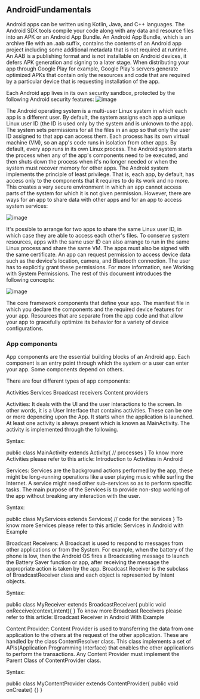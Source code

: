 ## AndroidFundamentals

Android apps can be written using Kotlin, Java,
and C++ languages. The Android SDK tools compile your code along with any data and resource files into an APK or an Android App Bundle.
An Android App Bundle, which is an archive file with an .aab suffix, contains the contents of an Android app project including some additional metadata
that is not required at runtime. An AAB is a publishing format and is not installable on Android devices, it defers APK generation and signing to a later stage.
When distributing your app through Google Play for example, Google Play's servers generate optimized APKs that contain only the resources and
code that are required by a particular device that is requesting installation of the app.

Each Android app lives in its own security sandbox, protected by the following Android security features:
![image](https://user-images.githubusercontent.com/97823170/164977962-38cc140d-d36a-4e49-a921-53cd6e1c514d.png)

The Android operating system is a multi-user Linux system in which each app is a different user.
By default, the system assigns each app a unique Linux user ID (the ID is used only by the system and is unknown to the app).
The system sets permissions for all the files in an app so that only the user ID assigned to that app can access them.
Each process has its own virtual machine (VM), so an app's code runs in isolation from other apps.
By default, every app runs in its own Linux process.
The Android system starts the process when any of the app's components need to be executed,
and then shuts down the process when it's no longer needed or when the system must recover memory for other apps.
The Android system implements the principle of least privilege.
That is, each app, by default, has access only to the components that it requires to do its work and no more.
This creates a very secure environment in which an app cannot access parts of the system for which it is not given permission.
However, there are ways for an app to share data with other apps and for an app to access system services:

![image](https://user-images.githubusercontent.com/97823170/164977989-1a26e039-8d8a-45b1-b75a-8f616e24db9f.png)

It's possible to arrange for two apps to share the same Linux user ID, in which case they are able to access each other's files.
To conserve system resources, apps with the same user ID can also arrange to run in the same Linux process and share the same VM.
The apps must also be signed with the same certificate.
An app can request permission to access device data such as the device's location, camera, and Bluetooth connection. 
The user has to explicitly grant these permissions. For more information, see Working with System Permissions.
The rest of this document introduces the following concepts:

![image](https://user-images.githubusercontent.com/97823170/164977936-3693651b-f129-48ba-aae6-27f38063aa37.png)

The core framework components that define your app.
The manifest file in which you declare the components and the required device features for your app.
Resources that are separate from the app code and that allow your app to gracefully optimize its behavior for a variety of device configurations.

### App components
App components are the essential building blocks of an Android app. Each component is an entry point through which the system or a user can enter your app. Some components depend on others.

There are four different types of app components:

Activities
Services
Broadcast receivers
Content providers

Activities: It deals with the UI and the user interactions to the screen. In other words, it is a User Interface that contains activities. These can be one or more depending upon the App. It starts when the application is launched. At least one activity is always present which is known as MainActivity. The activity is implemented through the following.  

Syntax:

public class MainActivity extends Activity{
  // processes
}
To know more Activities please refer to this article: Introduction to Activities in Android

Services: Services are the background actions performed by the app, these might be long-running operations like a user playing music while surfing the Internet. A service might need other sub-services so as to perform specific tasks. The main purpose of the Services is to provide non-stop working of the app without breaking any interaction with the user. 

Syntax:

public class MyServices extends Services{
  // code for the services
}
To know more Services please refer to this article: Services in Android with Example

Broadcast Receivers: A Broadcast is used to respond to messages from other applications or from the System. For example, when the battery of the phone is low, then the Android OS fires a Broadcasting message to launch the Battery Saver function or app, after receiving the message the appropriate action is taken by the app. Broadcast Receiver is the subclass of BroadcastReceiver class and each object is represented by Intent objects. 

Syntax:  

public class MyReceiver extends BroadcastReceiver{
   public void onReceive(context,intent){
 }
To know more Broadcast Receivers please refer to this article: Broadcast Receiver in Android With Example

Content Provider: Content Provider is used to transferring the data from one application to the others at the request of the other application. These are handled by the class ContentResolver class. This class implements a set of APIs(Application Programming Interface) that enables the other applications to perform the transactions. Any Content Provider must implement the Parent Class of ContentProvider class. 

Syntax:  

public class MyContentProvider extends ContentProvider{
   public void onCreate()
   {}
}
